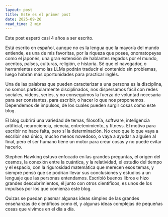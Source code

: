 ```yaml
---
layout: post
title: Este es el primer post
date: 2025-09-26
read_time: 2 min
---
```

Este post esperó casi 4 años a ser escrito.

Está escrito en español, aunque no es la lengua que la mayoría del mundo entiende, es una de mis favoritas, por la riqueza que posee, onomatopeyas como el japonés, una gran extensión de hablantes regados por el mundo, acentos, países, culturas, religión, e historia. Sé que el navegador, o herramientas como las LLMs podrán traducir el contenido sin problemas, luego habrán más oportunidades para practicar inglés.

Una de las palabras que pueden caracterizar a una persona es la disciplina, no somos particularmente disciplinados, nos dispersamos fácil con redes sociales, videos, series, y no conseguimos la fuerza de voluntad necesaria para ser constantes, para escribir, o hacer lo que nos proponemos. Dependemos de impulsos, de los cuales pueden surgir cosas como este blog.

El blog cubrirá una variedad de temas, filosofía, software, inteligencia artificial, neurociencia, ciencia, entretenimiento, y fitness. El motivo para escribir no hace falta, pero sí la determinación. No creo que lo que vaya a escribir sea único, mucho menos novedoso, o vaya a ayudar a alguien al final, pero el ser humano tiene un motor para crear cosas y no puede evitar hacerlo.

Stephen Hawking estuvo enfocado en las grandes preguntas, el origen del cosmos, la conexión entre la cuántica, y la relatividad, el estudio del tiempo y el espacio, con la rigurosidad matemática que merecen esos temas, y siempre pensó que se podrían llevar sus conclusiones y estudios a un lenguaje que las personas entendamos. Escribió buenos libros e hizo grandes descubrimientos, él junto con otros científicos, es unos de los impulsos por los que comienza este blog.

Quizas se puedan plasmar algunas ideas simples de las grandes enseñanzas de científicos como él, y algunas ideas complejas de pequeñas cosas que vivimos en el día a día.
